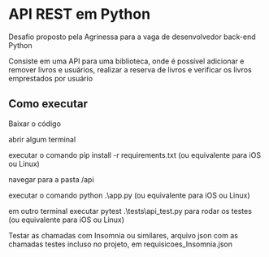 # API REST em Python
Desafio proposto pela Agrinessa para a vaga de desenvolvedor back-end Python

Consiste em uma API para uma biblioteca, onde é possível adicionar e remover livros e usuários, realizar a reserva de livros e verificar os livros emprestados por usuário


## Como executar
Baixar o código

abrir algum terminal

executar o comando pip install -r requirements.txt (ou equivalente para iOS ou Linux)

navegar para a pasta /api 

executar o comando python .\app.py (ou equivalente para iOS ou Linux)

em outro terminal executar pytest .\tests\api_test.py para rodar os testes (ou equivalente para iOS ou Linux)


Testar as chamadas com Insomnia ou similares, arquivo json com as chamadas testes incluso no projeto, em requisicoes_Insomnia.json
